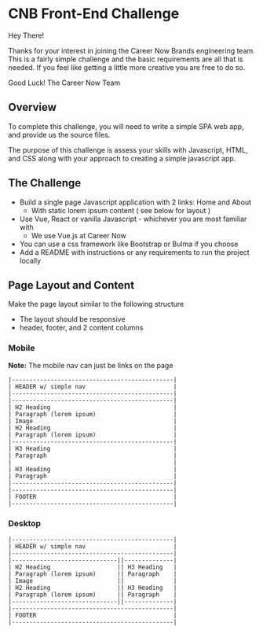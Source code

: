 # CNB Front-End Challenge

Hey There!

Thanks for your interest in joining the Career Now Brands engineering team. This is a fairly simple challenge and the basic requirements are all that is needed. If you feel like getting a little more creative you are free to do so.

Good Luck!
The Career Now Team

## Overview

To complete this challenge, you will need to write a simple SPA web app, and provide us the source files.

The purpose of this challenge is assess your skills with Javascript, HTML, and CSS along with your approach to creating a simple javascript app. 

## The Challenge

- Build a single page Javascript application with 2 links: Home and About
	- With static lorem ipsum content ( see below for layout )
- Use Vue, React or vanilla Javascript - whichever you are most familiar with
    - We use Vue.js at Career Now
- You can use a css framework like Bootstrap or Bulma if you choose
- Add a README with instructions or any requirements to run the project locally


## Page Layout and Content

Make the page layout similar to the following structure
- The layout should be responsive
- header, footer, and 2 content columns


### Mobile

**Note:** The mobile nav can just be links on the page

```
|----------------------------------------------|
| HEADER w/ simple nav                         |
|----------------------------------------------|
|----------------------------------------------|
| H2 Heading                                   |
| Paragraph (lorem ipsum)                      |
| Image                                        |
| H2 Heading                                   |
| Paragraph (lorem ipsum)                      |
|----------------------------------------------|
| H3 Heading                                   |
| Paragraph                                    |
|                                              |
| H3 Heading                                   |
| Paragraph                                    |
|----------------------------------------------|
|----------------------------------------------|
| FOOTER                                       |
|----------------------------------------------|
```

### Desktop
```
|----------------------------------------------|
| HEADER w/ simple nav                         |
|----------------------------------------------|
|------------------------------||--------------|
| H2 Heading                   || H3 Heading   |
| Paragraph (lorem ipsum)      || Paragraph    |
| Image                        ||              |
| H2 Heading                   || H3 Heading   |
| Paragraph (lorem ipsum)      || Paragraph    |
|------------------------------||--------------|
|----------------------------------------------|
| FOOTER                                       |
|----------------------------------------------|
```




